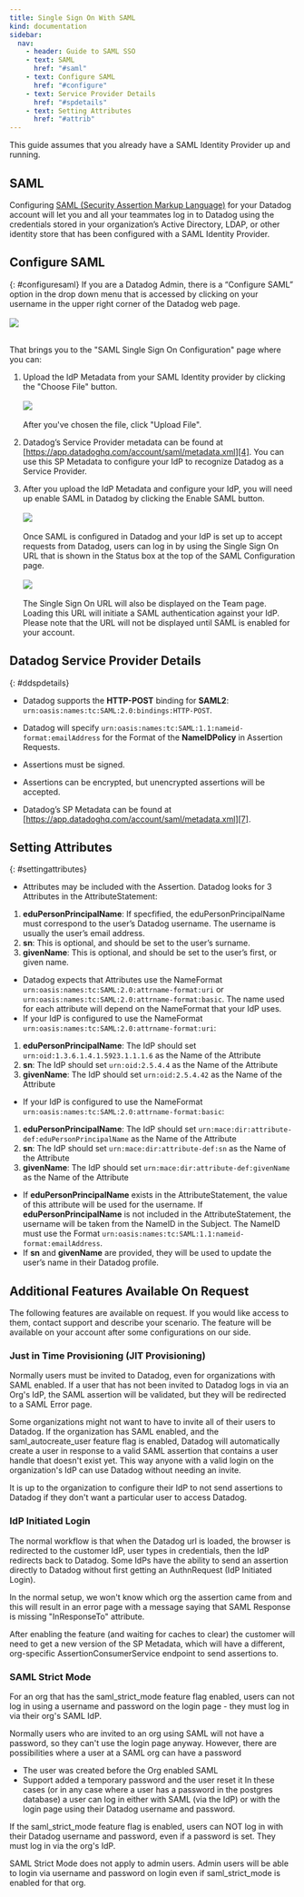```yaml
---
title: Single Sign On With SAML
kind: documentation
sidebar:
  nav:
    - header: Guide to SAML SSO
    - text: SAML
      href: "#saml"
    - text: Configure SAML
      href: "#configure"
    - text: Service Provider Details
      href: "#spdetails"
    - text: Setting Attributes
      href: "#attrib"
---
```

This guide assumes that you already have a SAML Identity Provider up and running. 

## SAML

Configuring [SAML (Security Assertion Markup Language)][1] for your Datadog account will let you and all your teammates log in to Datadog using the credentials stored in your organization’s Active Directory, LDAP, or other identity store that has been configured with a SAML Identity Provider.

   [1]: http://en.wikipedia.org/wiki/Security_Assertion_Markup_Language

## Configure SAML
{: #configuresaml}
If you are a Datadog Admin, there is a “Configure SAML” option in the drop down menu that is accessed by clicking on your username in the upper right corner of the Datadog web page.   
<br>![][2]   <br><br>
  
That brings you to the "SAML Single Sign On Configuration" page where you can: 

1. Upload the IdP Metadata from your SAML Identity provider by clicking the "Choose File" button.     
<br>![][3]   <br><br>
After you've chosen the file, click "Upload File".   

2. Datadog’s Service Provider metadata can be found at [https://app.datadoghq.com/account/saml/metadata.xml][4]. You can use this SP Metadata to configure your IdP to recognize Datadog as a Service Provider. 
3. After you upload the IdP Metadata and configure your IdP, you will need up enable SAML in Datadog by clicking the Enable SAML button.   
<br>![][5]   <br><br>
Once SAML is configured in Datadog and your IdP is set up to accept requests from Datadog, users can log in by using the Single Sign On URL that is shown in the Status box at the top of the SAML Configuration page.   
<br>![][6]   <br><br>
The Single Sign On URL will also be displayed on the Team page. Loading this URL will initiate a SAML authentication against your IdP. Please note that the URL will not be displayed until SAML is enabled for your account. 

   [2]: /static/images/saml_1.png
   [3]: /static/images/saml_choose_file.png
   [4]: https://app.datadoghq.com/account/saml/metadata.xml
   [5]: /static/images/saml_enable.png
   [6]: /static/images/saml_enabled.png

## Datadog Service Provider Details
{: #ddspdetails}

* Datadog supports the **HTTP-POST** binding for **SAML2**:   
`urn:oasis:names:tc:SAML:2.0:bindings:HTTP-POST`. 
* Datadog will specify `urn:oasis:names:tc:SAML:1.1:nameid-format:emailAddress` for the Format of the **NameIDPolicy** in Assertion Requests. 
* Assertions must be signed. 
* Assertions can be encrypted, but unencrypted assertions will be accepted. 
* Datadog’s SP Metadata can be found at [https://app.datadoghq.com/account/saml/metadata.xml][7]. 

   [7]: https://app.datadoghq.com/account/saml/metadata.xml

##  Setting Attributes 
{: #settingattributes}

* Attributes may be included with the Assertion. Datadog looks for 3 Attributes in the AttributeStatement: 
1. **eduPersonPrincipalName**: If specfified, the eduPersonPrincipalName must correspond to the user’s Datadog username. The username is usually the user’s email address. 
2. **sn**: This is optional, and should be set to the user’s surname.
3. **givenName**: This is optional, and should be set to the user’s first, or given name. 
* Datadog expects that Attributes use the NameFormat  
`urn:oasis:names:tc:SAML:2.0:attrname-format:uri` or `urn:oasis:names:tc:SAML:2.0:attrname-format:basic`. The name used for each attribute will depend on the NameFormat that your IdP uses. 
* If your IdP is configured to use the NameFormat `urn:oasis:names:tc:SAML:2.0:attrname-format:uri`: 
1. **eduPersonPrincipalName**: The IdP should set `urn:oid:1.3.6.1.4.1.5923.1.1.1.6` as the Name of the Attribute 
2. **sn**: The IdP should set `urn:oid:2.5.4.4` as the Name of the Attribute 
3. **givenName**: The IdP should set `urn:oid:2.5.4.42` as the Name of the Attribute 
* If your IdP is configured to use the NameFormat `urn:oasis:names:tc:SAML:2.0:attrname-format:basic`: 
1. **eduPersonPrincipalName**: The IdP should set `urn:mace:dir:attribute-def:eduPersonPrincipalName` as the Name of the Attribute 
2. **sn**: The IdP should set `urn:mace:dir:attribute-def:sn` as the Name of the Attribute 
3. **givenName**: The IdP should set `urn:mace:dir:attribute-def:givenName` as the Name of the Attribute 
* If **eduPersonPrincipalName** exists in the AttributeStatement, the value of this attribute will be used for the username. If **eduPersonPrincipalName** is not included in the AttributeStatement, the username will be taken from the NameID in the Subject. The NameID must use the Format `urn:oasis:names:tc:SAML:1.1:nameid-format:emailAddress`. 
* If **sn** and **givenName** are provided, they will be used to update the user’s name in their Datadog profile. 

## Additional Features Available On Request
The following features are available on request. If you would like access to them, contact support and describe your scenario. The feature will be available on  your account after some configurations on our side.

### Just in Time Provisioning (JIT Provisioning)
Normally users must be invited to Datadog, even for organizations with SAML enabled. If a user that has not been invited to Datadog logs in via an Org's IdP, the SAML assertion will be validated, but they will be redirected to a SAML Error page.

Some organizations might not want to have to invite all of their users to Datadog. If the organization has SAML enabled, and the saml_autocreate_user feature flag is enabled, Datadog will automatically create a user in response to a valid SAML assertion that contains a user handle that doesn't exist yet. This way anyone with a valid login on the organization's IdP can use Datadog without needing an invite.

It is up to the organization to configure their IdP to not send assertions to Datadog if they don't want a particular user to access Datadog.

### IdP Initiated Login

The normal workflow is that when the Datadog url is loaded, the browser is redirected to the customer IdP, user types in credentials, then the IdP redirects back to Datadog. Some IdPs have the ability to send an assertion directly to Datadog without first getting an AuthnRequest (IdP Initiated Login). 

In the normal setup, we won't know which org the assertion came from and this will result in an error page with a message saying that SAML Response is missing "InResponseTo" attribute. 

After enabling the feature (and waiting for caches to clear) the customer will need to get a new version of the SP Metadata, which will have a different, org-specific AssertionConsumerService endpoint to send assertions to.

### SAML Strict Mode
For an org that has the saml_strict_mode feature flag enabled, users can not log in using a username and password on the login page - they must log in via their org's SAML IdP.

Normally users who are invited to an org using SAML will not have a password, so they can't use the login page anyway. However, there are possibilities where a user at a SAML org can have a password

* The user was created before the Org enabled SAML
* Support added a temporary password and the user reset it In these cases (or in any case where a user has a password in the postgres database) a user can log in either with SAML (via the IdP) or with the login page using their Datadog username and password.

If the saml_strict_mode feature flag is enabled, users can NOT log in with their Datadog username and password, even if a password is set. They must log in via the org's IdP.

SAML Strict Mode does not apply to admin users. Admin users will be able to login via username and password on login even if saml_strict_mode is enabled for that org.